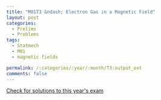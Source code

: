 ```yaml
---
title: "M01T3 &ndash; Electron Gas in a Magnetic Field"
layout: post
categories:
  - Prelims
  - Problems
tags:
  - Statmech
  - M01
  - magnetic fields

permalink: /:categories/:year/:month/T3:output_ext
comments: false
---
```

<object data="2001M3T.pdf" type="application/pdf" width="100%" height="500"></object>
<div class="message"><a href='https://princetonprelim.com/prelim/7/'>Check for solutions to this year's exam</a></div>